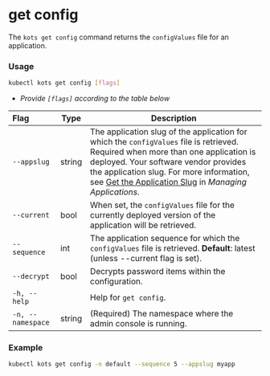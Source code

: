 # get config

The `kots get config` command returns the `configValues` file for an application.

### Usage

```bash
kubectl kots get config [flags]
```

- _Provide `[flags]` according to the table below_

| Flag              | Type   | Description                                                         |
| :---------------- | ------ | ------------------------------------------------------------------- |
| `--appslug`       | string | The application slug of the application for which the `configValues` file is retrieved. Required when more than one application is deployed. Your software vendor provides the application slug. For more information, see <a href="/vendor/vendor-portal-manage-app#slug">Get the Application Slug</a> in <em>Managing Applications</em>.|
| `--current`       | bool   | When set, the `configValues` file for the currently deployed version of the application will be retrieved.|
| `--sequence`      | int    | The application sequence for which the `configValues` file is retrieved. **Default**: latest (unless --current flag is set).|
| `--decrypt`       | bool   | Decrypts password items within the configuration.|
| `-h, --help`      |        | Help for `get config`.|
| `-n, --namespace` | string | (Required) The namespace where the admin console is running.|

### Example

```bash
kubectl kots get config -n default --sequence 5 --appslug myapp
```
